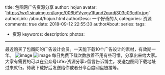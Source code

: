title: 包图网广告资源分享
author: hojun
avatar: 'https://wx1.sinaimg.cn/large/006bYVyvgy1ftand2qurdj303c03cdfv.jpg'
authorLink: /about/hojun.html
authorDesc: 一个好奇的人
categories: 资源
comments: true
date: 2018-09-12 22:55:30
authorAbout:
series:
tags:
 - 资源
keywords:
description:
photos:
---
最近购买了包图网的广告设计会员。一天能下载10个广告设计的素材，有效期一年。
![image](https://wx4.sinaimg.cn/large/006bYVyvgy1fv88y3htggj30z10iiaol.jpg)
![image](https://wx4.sinaimg.cn/large/006bYVyvgy1fv88z5bos5j311y0lcni9.jpg)
每日免费下载次数放着不用有些可惜，分享出来给大家。
大家有需要的可以在公众号Life>资源分享>留言告诉博主，发送包图网下载地址过来就行。待我下载好后发送给你或者分享百度网盘链接等。